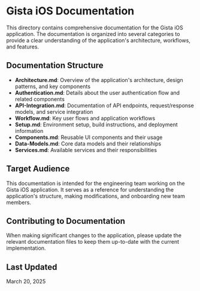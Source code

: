 # Gista iOS Documentation

This directory contains comprehensive documentation for the Gista iOS application. The documentation is organized into several categories to provide a clear understanding of the application's architecture, workflows, and features.

## Documentation Structure

- **Architecture.md**: Overview of the application's architecture, design patterns, and key components
- **Authentication.md**: Details about the user authentication flow and related components
- **API-Integration.md**: Documentation of API endpoints, request/response models, and service integration
- **Workflow.md**: Key user flows and application workflows
- **Setup.md**: Environment setup, build instructions, and deployment information
- **Components.md**: Reusable UI components and their usage
- **Data-Models.md**: Core data models and their relationships
- **Services.md**: Available services and their responsibilities

## Target Audience

This documentation is intended for the engineering team working on the Gista iOS application. It serves as a reference for understanding the application's structure, making modifications, and onboarding new team members.

## Contributing to Documentation

When making significant changes to the application, please update the relevant documentation files to keep them up-to-date with the current implementation.

## Last Updated

March 20, 2025 